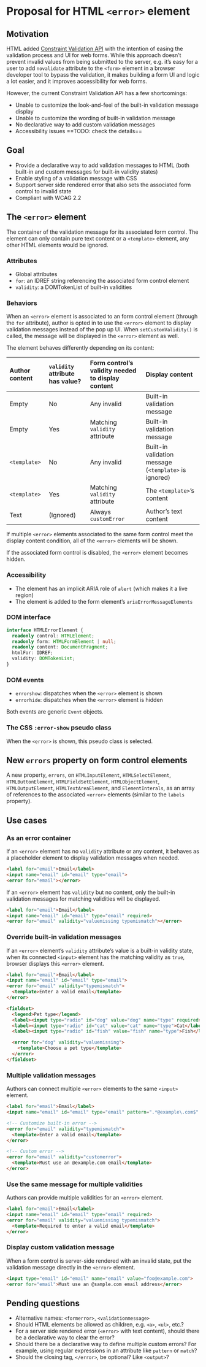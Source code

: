 # Proposal for HTML `<error>` element

## Motivation

HTML added [Constraint Validation API](https://developer.mozilla.org/en-US/docs/Web/HTML/Constraint_validation) with the intention of easing the validation process and UI for web forms. While this approach doesn’t prevent invalid values from being submitted to the server, e.g. it’s easy for a user to add `novalidate` attribute to the `<form>` element in a browser developer tool to bypass the validation, it makes building a form UI and logic a lot easier, and it improves accessibility for web forms.

However, the current Constraint Validation API has a few shortcomings:

* Unable to customize the look-and-feel of the built-in validation message display
* Unable to customize the wording of built-in validation message
* No declarative way to add custom validation messages
* Accessibility issues ==TODO: check the details==

## Goal

* Provide a declarative way to add validation messages to HTML (both built-in and custom messages for built-in validity states)
* Enable styling of a validation message with CSS
* Support server side rendered error that also sets the associated form control to invalid state
* Compliant with WCAG 2.2

## The `<error>` element

The container of the validation message for its associated form control. The element can only contain pure text content or a `<template>` element, any other HTML elements would be ignored.

### Attributes

* Global attributes
* `for`: an IDREF string referencing the associated form control element
* `validity`: a DOMTokenList of built-in validities

### Behaviors

When an `<error>` element is associated to an form control element (through the `for` attribute), author is opted in to use the `<error>` element to display validation messages instead of the pop up UI. When `setCustomValidity()` is called, the message will be displayed in the `<error>` element as well.

The element behaves differently depending on its content:

| Author content | `validity` attribute has value? | Form control’s validity needed to display content | Display content |
|:-|:-|:-|:-|
| Empty | No | Any invalid  | Built-in validation message |
| Empty | Yes | Matching `validity` attribute | Built-in validation message |
| `<template>` | No | Any invalid  | Built-in validation message (`<template>` is ignored) |
| `<template>` | Yes | Matching `validity` attribute | The `<template>`’s content |
| Text | (Ignored) | Always `customError` | Author’s text content |

If multiple `<error>` elements associated to the same form control meet the display content condition, all of the `<error>` elements will be shown.

If the associated form control is disabled, the `<error>` element becomes hidden.

### Accessibility

* The element has an implicit ARIA role of `alert` (which makes it a live region)
* The element is added to the form element’s `ariaErrorMessageElements`

### DOM interface

```ts
interface HTMLErrorElement {
  readonly control: HTMLElement;
  readonly form: HTMLFormElement | null;
  readonly content: DocumentFragment;
  htmlFor: IDREF;
  validity: DOMTokenList;
}
```

### DOM events

* `errorshow`: dispatches when the `<error>` element is shown
* `errorhide`: dispatches when the `<error>` element is hidden

Both events are generic `Event` objects.

### The CSS `:error-show` pseudo class

When the `<error>` is shown, this pseudo class is selected.

## New `errors` property on form control elements

A new property, `errors`, on `HTMLInputElement`, `HTMLSelectElement`, `HTMLButtonElement`, `HTMLFieldSetElement`, `HTMLObjectElement`, `HTMLOutputElement`, `HTMLTextAreaElement`, and `ElementInterals`, as an array of references to the associated `<error>` elements (similar to the `labels` property).

## Use cases

### As an error container

If an `<error>` element has no `validity` attribute or any content, it behaves as a placeholder element to display validation messages when needed.

```html
<label for="email">Email</label>
<input name="email" id="email" type="email">
<error for="email"></error>
```

If an `<error>` element has `validity` but no content, only the built-in validation messages for matching validities will be displayed.

```html
<label for="email">Email</label>
<input name="email" id="email" type="email" required>
<error for="email" validity="valuemissing typemismatch"></error>
```

### Override built-in validation messages

If an `<error>` element’s `validity` attribute’s value is a built-in validity state, when its connected `<input>` element has the matching validity as `true`, browser displays this `<error>` element.

```html
<label for="email">Email</label>
<input name="email" id="email" type="email">
<error for="email" validity="typemismatch">
  <template>Enter a valid email</template>
</error>
```

```html
<fieldset>
  <legend>Pet type</legend>
  <label><input type="radio" id="dog" value="dog" name="type" required>Dog</label>
  <label><input type="radio" id="cat" value="cat" name="type">Cat</label>
  <label><input type="radio" id="fish" value="fish" name="type">Fish</label>

  <error for="dog" validity="valuemissing">
    <template>Choose a pet type</template>
  </error>
</fieldset>
```

### Multiple validation messages

Authors can connect multiple `<error>` elements to the same `<input>` element.

```html
<label for="email">Email</label>
<input name="email" id="email" type="email" pattern=".*@example\.com$" required>

<!-- Customize built-in error -->
<error for="email" validity="typemismatch">
  <template>Enter a valid email</template>
</error>

<!-- Custom error -->
<error for="email" validity="customerror">
  <template>Must use an @example.com email</template>
</error>
```

### Use the same message for multiple validities

Authors can provide multiple validities for an `<error>` element.

```html
<label for="email">Email</label>
<input name="email" id="email" type="email" required>
<error for="email" validity="valuemissing typemismatch">
  <template>Required to enter a valid email</template>
</error>
```

### Display custom validation message

When a form control is server-side rendered with an invalid state, put the validation message directly in the `<error>` element.

```html
<input type="email" id="email" name="email" value="foo@example.com">
<error for="email">Must use an @sample.com email address</error>
```

## Pending questions

* Alternative names: `<formerror>`, `<validationmessage>`
* Should HTML elements be allowed as children, e.g. `<a>`, `<ul>`, etc.?
* For a server side rendered error (`<error>` with text content), should there be a declarative way to clear the error?
* Should there be a declarative way to define multiple custom errors? For example, using regular expressions in an attribute like `pattern` or `match`?
* Should the closing tag, `</error>`, be optional? Like `<output>`?
